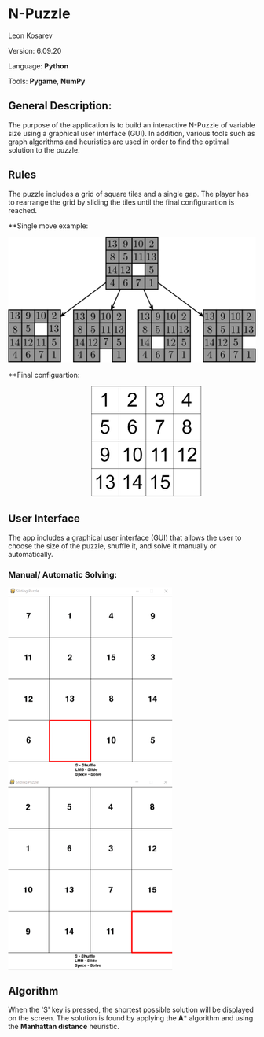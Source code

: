 # N-Puzzle

Leon Kosarev 

Version: 6.09.20 

Language: **Python**

Tools: **Pygame**, **NumPy**

## General Description: 

The purpose of the application is to build an interactive N-Puzzle of variable size using a graphical user interface (GUI). In addition, 
various tools such as graph algorithms and heuristics are used in order to find the optimal solution to the puzzle.

## Rules

The puzzle includes a grid of square tiles and a single gap. The player has to rearrange the grid by sliding the tiles until the final configurartion is reached.

**Single move example:

![alt text](imgs/15_puzzle.png)

**Final configuartion:

&nbsp;&nbsp;&nbsp;&nbsp;&nbsp;&nbsp;&nbsp;&nbsp;&nbsp;&nbsp;&nbsp;&nbsp;&nbsp;&nbsp;&nbsp;&nbsp;&nbsp;&nbsp;&nbsp;&nbsp;&nbsp;&nbsp;&nbsp;&nbsp;&nbsp;&nbsp;&nbsp;&nbsp;&nbsp;&nbsp;&nbsp;&nbsp;&nbsp;&nbsp;&nbsp;&nbsp;&nbsp;&nbsp;&nbsp;&nbsp;&nbsp;&nbsp;
![alt text](imgs/final_configuararion.png)

## User Interface

The app includes a graphical user interface (GUI) that allows the user to choose the size of the puzzle, shuffle it, and solve it manually or automatically.
<p align="center">
  
### Manual/ Automatic Solving:

<img align="center" width="334" height="389" src="imgs/slide_example.gif"> &nbsp;&nbsp;&nbsp;&nbsp;&nbsp;&nbsp;<img align="center" width="334" height="389" src="imgs/solver_example.gif">

## Algorithm

When the 'S' key is pressed, the shortest possible solution will be displayed on the screen. The solution is found by applying the **A*** algorithm and using the **Manhattan distance** heuristic.

